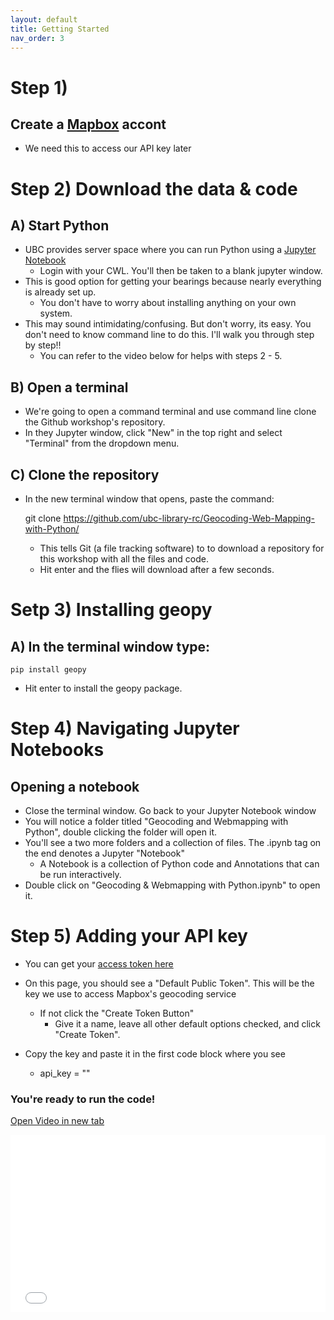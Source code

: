 ```yaml
---
layout: default
title: Getting Started
nav_order: 3
---
```


# Step 1) 
## Create a [Mapbox](https://mapbox.com) accont
  * We need this to access our API key later

# Step 2) Download the data & code
## A) Start Python
* UBC provides server space where you can run Python using a [Jupyter Notebook](https://ubc.syzygy.ca/jupyter)
  * Login with your CWL.  You'll then be taken to a blank jupyter window.
* This is good option for getting your bearings because nearly everything is already set up.
  * You don't have to worry about installing anything on your own system.
* This may sound intimidating/confusing.  But don't worry, its easy.  You don't need to know command line to do this.  I'll walk you through step by step!!
  * You can refer to the video below for helps with steps 2 - 5. 

## B) Open a terminal
* We're going to open a command terminal and use command line clone the Github workshop's repository.
* In they Jupyter window, click "New" in the top right and select "Terminal" from the dropdown menu.

## C) Clone the repository
* In the new terminal window that opens, paste the command:

  git clone https://github.com/ubc-library-rc/Geocoding-Web-Mapping-with-Python/
  
  * This tells Git (a file tracking software) to to download a repository for this workshop with all the files and code.
  * Hit enter and the flies will download after a few seconds.


# Setp 3) Installing geopy
## A) In the terminal window type:
    pip install geopy
* Hit enter to install the geopy package. 

# Step 4) Navigating Jupyter Notebooks
## Opening a notebook
* Close the terminal window. Go back to your Jupyter Notebook window
* You will notice a folder titled "Geocoding and Webmapping with Python", double clicking the folder will open it.
* You'll see a two more folders and a collection of files.  The .ipynb tag on the end denotes a Jupyter "Notebook"
  * A Notebook is a collection of Python code and Annotations that can be run interactively.
* Double click on "Geocoding & Webmapping with Python.ipynb" to open it.

# Step 5) Adding your API key

* You can get your [access token here](https://account.mapbox.com/access-tokens/)
* On this page, you should see a "Default Public Token".  This will be the key we use to access Mapbox's geocoding service
  * If not click the "Create Token Button"
    * Give it a name, leave all other default options checked, and click "Create Token".

* Copy the key and paste it in the first code block where you see
  * api_key = ""

### You're ready to run the code!


<a href="SetUp.mp4" target="_blank">Open Video in new tab</a>

<div style="overflow: hidden;
  padding-top: 56.25%;
  position: relative">
  <iframe src="SetUp.mp4" title="Processes" scrolling="no" frameborder="0"
    style="border: 0;
   height: 100%;
   left: 0;
   position: absolute;
   top: 0;
   width: 100%;">
   <p>Your browser does not support iframes.</p>
 </iframe>
</div>



